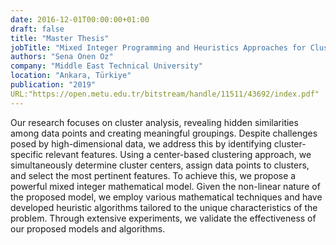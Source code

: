 ```yaml
---
date: 2016-12-01T00:00:00+01:00
draft: false
title: "Master Thesis"
jobTitle: "Mixed Integer Programming and Heuristics Approaches for Clustering with Cluster-Based Feature Selection"
authors: "Sena Onen Oz"
company: "Middle East Technical University"
location: "Ankara, Türkiye"
publication: "2019"
URL:"https://open.metu.edu.tr/bitstream/handle/11511/43692/index.pdf"
---
```


Our research focuses on cluster analysis, revealing hidden similarities among data points and creating meaningful groupings. Despite challenges posed by high-dimensional data, we address this by identifying cluster-specific relevant features. Using a center-based clustering approach, we simultaneously determine cluster centers, assign data points to clusters, and select the most pertinent features. To achieve this, we propose a powerful mixed integer mathematical model. Given the non-linear nature of the proposed model, we employ various mathematical techniques and have developed heuristic algorithms tailored to the unique characteristics of the problem. Through extensive experiments, we validate the effectiveness of our proposed models and algorithms.
